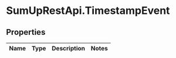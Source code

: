# SumUpRestApi.TimestampEvent

## Properties
Name | Type | Description | Notes
------------ | ------------- | ------------- | -------------

